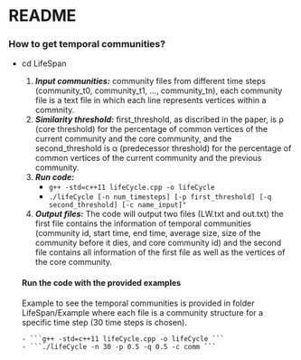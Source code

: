# README #
   
### How to get temporal communities? ###

* cd LifeSpan
    1. ***Input communities:*** community files from different time steps (community_t0, community_t1, ..., community_tn), each community file is a text file in which each line represents vertices within a commnity.
    2. ***Similarity threshold:***  first_threshold, as discribed in the paper, is ρ (core threshold)  for the percentage of common vertices of the current community and the core community, and the second_threshold is α (predecessor threshold) for the percentage of common vertices of the current community and the previous community.
    2. ***Run code:*** 
         - ```g++ -std=c++11 lifeCycle.cpp -o lifeCycle ``` 
         - ```./lifeCycle [-n num_timesteps] [-p first_threshold] [-q second_threshold] [-c name_input]" ``` 
    3. ***Output files:*** The code will output two files (LW.txt and out.txt) the first file contains the information of temporal communities (community id, start time, end time, average size, size of the community before it dies, and core community id) and the second file contains all information of the first file as well as the vertices of the core community. 

    #### Run the code with the provided examples ####
    Example to see the temporal communities is provided in folder LifeSpan/Example where each file is a community structure for a specific time step (30 time steps is chosen).
      
      - ```g++ -std=c++11 lifeCycle.cpp -o lifeCycle ``` 
      - ```./lifeCycle -n 30 -p 0.5 -q 0.5 -c comm ```
    
    